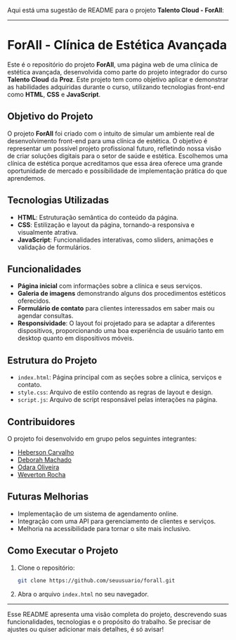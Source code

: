 Aqui está uma sugestão de README para o projeto **Talento Cloud - ForAll**:

---

# ForAll - Clínica de Estética Avançada

Este é o repositório do projeto **ForAll**, uma página web de uma clínica de estética avançada, desenvolvida como parte do projeto integrador do curso **Talento Cloud** da **Proz**. Este projeto tem como objetivo aplicar e demonstrar as habilidades adquiridas durante o curso, utilizando tecnologias front-end como **HTML**, **CSS** e **JavaScript**.

## Objetivo do Projeto

O projeto **ForAll** foi criado com o intuito de simular um ambiente real de desenvolvimento front-end para uma clínica de estética. O objetivo é representar um possível projeto profissional futuro, refletindo nossa visão de criar soluções digitais para o setor de saúde e estética. Escolhemos uma clínica de estética porque acreditamos que essa área oferece uma grande oportunidade de mercado e possibilidade de implementação prática do que aprendemos.

## Tecnologias Utilizadas

- **HTML**: Estruturação semântica do conteúdo da página.
- **CSS**: Estilização e layout da página, tornando-a responsiva e visualmente atrativa.
- **JavaScript**: Funcionalidades interativas, como sliders, animações e validação de formulários.

## Funcionalidades

- **Página inicial** com informações sobre a clínica e seus serviços.
- **Galeria de imagens** demonstrando alguns dos procedimentos estéticos oferecidos.
- **Formulário de contato** para clientes interessados em saber mais ou agendar consultas.
- **Responsividade**: O layout foi projetado para se adaptar a diferentes dispositivos, proporcionando uma boa experiência de usuário tanto em desktop quanto em dispositivos móveis.

## Estrutura do Projeto

- `index.html`: Página principal com as seções sobre a clínica, serviços e contato.
- `style.css`: Arquivo de estilo contendo as regras de layout e design.
- `script.js`: Arquivo de script responsável pelas interações na página.

## Contribuidores

O projeto foi desenvolvido em grupo pelos seguintes integrantes:

- [Heberson Carvalho](https://github.com/HebersonCarvalho)
- [Deborah Machado](https://github.com/DeborahBmachado)
- [Odara Oliveira](https://github.com/odarajara)
- [Weverton Rocha](https://github.com/wevertonrocha)

## Futuras Melhorias

- Implementação de um sistema de agendamento online.
- Integração com uma API para gerenciamento de clientes e serviços.
- Melhoria na acessibilidade para tornar o site mais inclusivo.

## Como Executar o Projeto

1. Clone o repositório:
   ```bash
   git clone https://github.com/seuusuario/forall.git
   ```
2. Abra o arquivo `index.html` no seu navegador.

---

Esse README apresenta uma visão completa do projeto, descrevendo suas funcionalidades, tecnologias e o propósito do trabalho. Se precisar de ajustes ou quiser adicionar mais detalhes, é só avisar!
